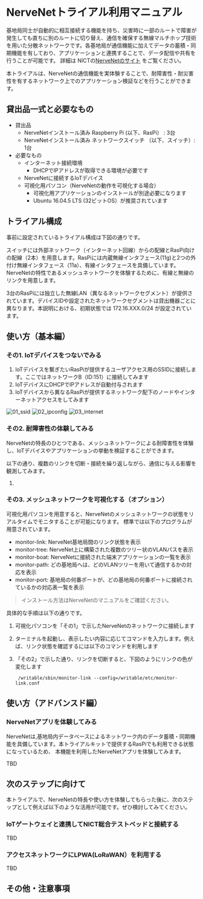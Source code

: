 # NerveNetトライアル利用マニュアル
基地局同士が自動的に相互接続する機能を持ち、災害時に一部のルートで障害が発生しても直ちに別のルートに切り替え、通信を確保する無線マルチホップ技術を用いた分散ネットワークです。各基地局が通信機能に加えてデータの蓄積・同期機能を有しており、アプリケーションと連携することで、データ配信や共有を行うことが可能です。
詳細は NICTの[NerveNetのサイト](https://www.nict.go.jp/out-promotion/other/case-studies/itenweb/nervenet.html) をご覧ください。

本トライアルは、NerveNetの通信機能を実体験することで、耐障害性・耐災害性を有するネットワーク上でのアプリケーション検証などを行うことができます。

## 貸出品一式と必要なもの

- 貸出品
  - NerveNetインストール済み Raspberry Pi (以下、RasPi） : 3台
  - NerveNetインストール済み ネットワークスイッチ （以下、スイッチ）: 1台
- 必要なもの
  - インターネット接続環境
    - DHCPでIPアドレスが取得できる環境が必要です
  - NerveNetに接続するIoTデバイス
  - 可視化用パソコン（NerveNetの動作を可視化する場合）
    - 可視化用アプリケーションのインストールが別途必要になります
    - Ubuntu 16.04.5 LTS (32ビットOS）が推奨されています
    
## トライアル構成

事前に設定されているトライアル構成は下図の通りです。

スイッチには外部ネットワーク（インターネット回線）からの配線とRasPi向けの配線（2本）を用意します。RasPiには内蔵無線インタフェース(11g)と2つの外付け無線インタフェース（11a）、有線インタフェースを具備しています。NerveNetの特性であるメッシュネットワークを体験するために、有線と無線のリンクを用意します。

3台のRasPiには独立した無線LAN（異なるネットワークセグメント）が提供されています。デバイスIDや設定されたネットワークセグメントは貸出機器ごとに異なります。本説明における、初期状態では 172.16.XXX.0/24 が設定されています。

## 使い方（基本編）

### その1. IoTデバイスをつないでみる

1. IoTデバイスを繋ぎたいRasPiが提供するユーザアクセス用のSSIDに接続します。ここではネットワークB（ID:151）に接続してみます
1. IoTデバイスにDHCPでIPアドレスが自動付与されます
1. IoTデバイスから異なるRasPiが提供するネットワーク配下のノードやインターネットアクセスをしてみます

![01_ssid](https://user-images.githubusercontent.com/4217754/47611817-66499e00-dab0-11e8-8f2f-02dae6be0080.png)
![02_ipconfig](https://user-images.githubusercontent.com/4217754/47611828-b294de00-dab0-11e8-8a58-6b682f05f587.png)
![03_internet](https://user-images.githubusercontent.com/4217754/47611823-92fdb580-dab0-11e8-8b3e-94c0f4b71284.png)

### その2. 耐障害性の体験してみる

NerveNetの特長のひとつである、メッシュネットワークによる耐障害性を体験し、IoTデバイスやアプリケーションの挙動を検証することができます。

以下の通り、複数のリンクを切断・接続を繰り返しながら、通信に与える影響を観測してみます。

1. 


### その3. メッシュネットワークを可視化する（オプション）

可視化用パソコンを用意すると、NerveNetのメッシュネットワークの状態をリアルタイムでモニタすることが可能になります。
標準では以下のプログラムが用意されています。

- monitor-link: NerveNet基地局間のリンク状態を表示
- monitor-tree: NerveNet上に構築された複数のツリー状のVLANパスを表示
- monitor-boat: NerveNetに接続された端末アプリケーションの一覧を表示
- monitor-path: どの基地局へは、どのVLANツリーを用いて通信するかの対応を表示
- monitor-port: 基地局の何番ポートが、どの基地局の何番ポートに接続されているかの対応表一覧を表示

> インストール方法はNerveNetのマニュアルをご確認ください。

具体的な手順は以下の通りです。

1. 可視化パソコンを「その1」で示したNerveNetのネットワークに接続します
1. ターミナルを起動し、表示したい内容に応じてコマンドを入力します。例えば、リンク状態を確認するには以下のコマンドを利用します
1. 「その2」で示した通り、リンクを切断すると、下図のようにリンクの色が変化します

        /writable/sbin/monitor-link --config=/writable/etc/monitor-link.conf


## 使い方（アドバンスド編）

### NerveNetアプリを体験してみる

NerveNetは,基地局内データベースによるネットワーク内のデータ蓄積・同期機能を具備しています。本トライアルキットで提供するRasPiでも利用できる状態になっているため、
本機能を利用したNerveNetアプリを体験してみます。

TBD

## 次のステップに向けて

本トライアルで、NerveNetの特長や使い方を体験してもらった後に、次のステップとして例えば以下のような活用が可能です。ぜひ検討してみてください。

### IoTゲートウェイと連携してNICT総合テストベッドと接続する
TBD

### アクセスネットワークにLPWA(LoRaWAN）を利用する
TBD

## その他・注意事項
